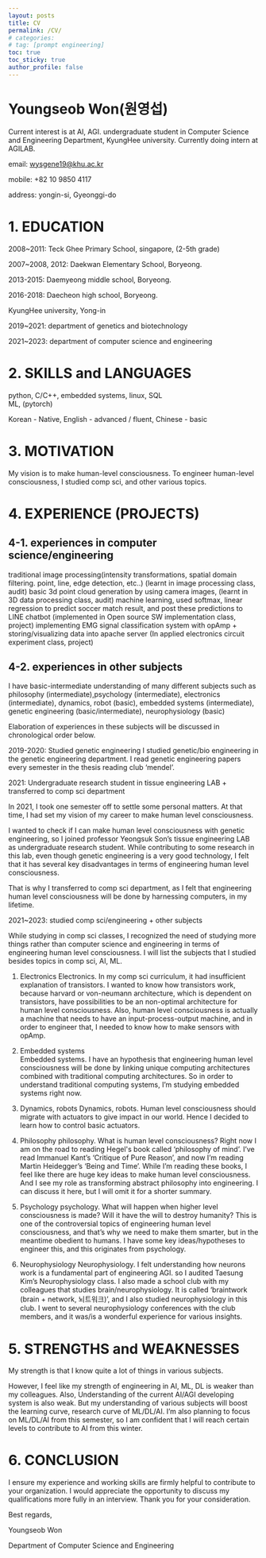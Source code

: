 ```yaml
---
layout: posts
title: CV
permalink: /CV/
# categories:
# tag: [prompt engineering]
toc: true
toc_sticky: true
author_profile: false
---
```

# Youngseob Won(원영섭)

Current interest is at AI, AGI. undergraduate student in Computer Science and Engineering Department, KyungHee university. Currently doing intern at AGILAB.

email:		wysgene19@khu.ac.kr

mobile:		+82 10 9850 4117

address:	yongin-si, Gyeonggi-do

# 1\. EDUCATION

2008~2011: Teck Ghee Primary School, singapore, (2-5th grade)  

2007~2008, 2012: Daekwan Elementary School, Boryeong.  

2013-2015: Daemyeong middle school, Boryeong.  

2016-2018: Daecheon high school, Boryeong.


KyungHee university, Yong-in  

2019~2021: department of genetics and biotechnology  

2021~2023: department of computer science and engineering

# 2\. SKILLS and LANGUAGES
python, C/C++, embedded systems, linux, SQL  
ML, (pytorch)  

Korean - Native, English - advanced / fluent, Chinese - basic


# 3\. MOTIVATION
My vision is to make human-level consciousness. To engineer human-level consciousness, I studied comp sci, and other various topics.


# 4\. EXPERIENCE (PROJECTS)

## 4-1. experiences in computer science/engineering

traditional image processing(intensity transformations, spatial domain filtering. point, line, edge detection, etc..) (learnt in image processing class, audit)
basic 3d point cloud generation by using camera images, (learnt in 3D data processing class, audit)
machine learning, used softmax, linear regression to predict soccer match result, and post these predictions to LINE chatbot (implemented in Open source SW implementation class, project)
implementing EMG signal classification system with opAmp + storing/visualizing data into apache server (In applied electronics circuit experiment class, project)

## 4-2. experiences in other subjects

I have basic-intermediate understanding of many different subjects such as philosophy (intermediate),psychology (intermediate), electronics (intermediate), dynamics, robot (basic), embedded systems (intermediate), genetic engineering (basic/intermediate), neurophysiology (basic)

Elaboration of experiences in these subjects will be discussed in chronological order below.

2019-2020: Studied genetic engineering
I studied genetic/bio engineering in the genetic engineering department. I read genetic engineering papers every semester in the thesis reading club ‘mendel’.

2021: Undergraduate research student in tissue engineering LAB + transferred to comp sci department

In 2021, I took one semester off to settle some personal matters. At that time, I had set my vision of my career to make human level consciousness.

I wanted to check if I can make human level consciousness with genetic engineering, so I joined professor Yeongsuk Son’s tissue engineering LAB as undergraduate research student. While contributing to some research in this lab, even though genetic engineering is a very good technology, I felt that it has several key disadvantages in terms of engineering human level consciousness.

That is why I transferred to comp sci department, as I felt that engineering human level consciousness will be done by harnessing computers, in my lifetime.

2021~2023: studied comp sci/engineering + other subjects

While studying in comp sci classes, I recognized the need of studying more things rather than computer science and engineering in terms of engineering human level consciousness. I will list the subjects that I studied besides topics in comp sci, AI, ML.

1. Electronics
Electronics. In my comp sci curriculum, it had insufficient explanation of transistors. I wanted to know how transistors work, because harvard or von-neumann architecture, which is dependent on transistors, have possibilities to be an non-optimal architecture for human level consciousness. Also, human level consciousness is actually a machine that needs to have an input-process-output machine, and in order to engineer that, I needed to know how to make sensors with opAmp.

2. Embedded systems  
Embedded systems. I have an hypothesis that engineering human level consciousness will be done by linking unique computing architectures combined with traditional computing architectures. So in order to understand traditional computing systems, I’m studying embedded systems right now.

3. Dynamics, robots
Dynamics, robots. Human level consciousness should migrate with actuators to give impact in our world. Hence I decided to learn how to control basic actuators.

4. Philosophy
philosophy. What is human level consciousness? Right now I am on the road to reading Hegel's book called ‘philosophy of mind’. I’ve read Immanuel Kant’s ‘Critique of Pure Reason’, and now I’m reading Martin Heidegger’s ‘Being and Time’. While I’m reading these books, I feel like there are huge key ideas to make human level consciousness. And I see my role as transforming abstract philosophy into engineering. I can discuss it here, but I will omit it for a shorter summary.

5. Psychology
psychology. What will happen when higher level consciousness is made? Will it have the will to destroy humanity? This is one of the controversial topics of engineering human level consciousness, and that’s why we need to make them smarter, but in the meantime obedient to humans. I have some key ideas/hypotheses to engineer this, and this originates from psychology.

6. Neurophysiology
Neurophysiology. I felt understanding how neurons work is a fundamental part of engineering AGI. so I audited Taesung Kim’s Neurophysiology class. I also made a school club with my colleagues that studies brain/neurophysiology. It is called ‘braintwork (brain + network, 뇌트워크)’, and I also studied neurophysiology in this club. I went to several neurophysiology conferences with the club members, and it was/is a wonderful experience for various insights.

# 5\. STRENGTHS and WEAKNESSES

My strength is that I know quite a lot of things in various subjects.

However, I feel like my strength of engineering in AI, ML, DL is weaker than my colleagues. Also, Understanding of the current AI/AGI developing system is also weak. But my understanding of various subjects will boost the learning curve, research curve of ML/DL/AI. I’m also planning to focus on ML/DL/AI from this semester, so I am confident that I will reach certain levels to contribute to AI from this winter.

# 6\. CONCLUSION


I ensure my experience and working skills are firmly helpful to contribute to your organization. I would appreciate the opportunity to discuss my qualifications more fully in an interview. Thank you for your consideration.  

Best regards,  

Youngseob Won  

Department of Computer Science and Engineering

